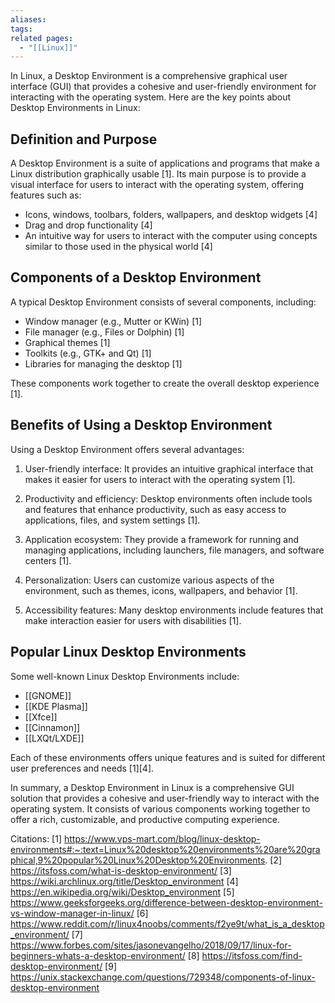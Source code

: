 ```yaml
---
aliases: 
tags: 
related pages:
  - "[[Linux]]"
---
```

In Linux, a Desktop Environment is a comprehensive graphical user interface (GUI) that provides a cohesive and user-friendly environment for interacting with the operating system. Here are the key points about Desktop Environments in Linux:

## Definition and Purpose

A Desktop Environment is a suite of applications and programs that make a Linux distribution graphically usable [1]. Its main purpose is to provide a visual interface for users to interact with the operating system, offering features such as:

- Icons, windows, toolbars, folders, wallpapers, and desktop widgets [4]
- Drag and drop functionality [4]
- An intuitive way for users to interact with the computer using concepts similar to those used in the physical world [4]

## Components of a Desktop Environment

A typical Desktop Environment consists of several components, including:

- Window manager (e.g., Mutter or KWin) [1]
- File manager (e.g., Files or Dolphin) [1]
- Graphical themes [1]
- Toolkits (e.g., GTK+ and Qt) [1]
- Libraries for managing the desktop [1]

These components work together to create the overall desktop experience [1].

## Benefits of Using a Desktop Environment

Using a Desktop Environment offers several advantages:

1. User-friendly interface: It provides an intuitive graphical interface that makes it easier for users to interact with the operating system [1].

2. Productivity and efficiency: Desktop environments often include tools and features that enhance productivity, such as easy access to applications, files, and system settings [1].

3. Application ecosystem: They provide a framework for running and managing applications, including launchers, file managers, and software centers [1].

4. Personalization: Users can customize various aspects of the environment, such as themes, icons, wallpapers, and behavior [1].

5. Accessibility features: Many desktop environments include features that make interaction easier for users with disabilities [1].

## Popular Linux Desktop Environments

Some well-known Linux Desktop Environments include:

- [[GNOME]]
- [[KDE Plasma]]
- [[Xfce]]
- [[Cinnamon]]
- [[LXQt/LXDE]]

Each of these environments offers unique features and is suited for different user preferences and needs [1][4].

In summary, a Desktop Environment in Linux is a comprehensive GUI solution that provides a cohesive and user-friendly way to interact with the operating system. It consists of various components working together to offer a rich, customizable, and productive computing experience.

Citations:
[1] https://www.vps-mart.com/blog/linux-desktop-environments#:~:text=Linux%20desktop%20environments%20are%20graphical,9%20popular%20Linux%20Desktop%20Environments.
[2] https://itsfoss.com/what-is-desktop-environment/
[3] https://wiki.archlinux.org/title/Desktop_environment
[4] https://en.wikipedia.org/wiki/Desktop_environment
[5] https://www.geeksforgeeks.org/difference-between-desktop-environment-vs-window-manager-in-linux/
[6] https://www.reddit.com/r/linux4noobs/comments/f2ye9t/what_is_a_desktop_environment/
[7] https://www.forbes.com/sites/jasonevangelho/2018/09/17/linux-for-beginners-whats-a-desktop-environment/
[8] https://itsfoss.com/find-desktop-environment/
[9] https://unix.stackexchange.com/questions/729348/components-of-linux-desktop-environment